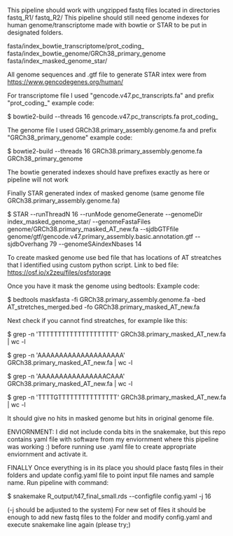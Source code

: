 This pipeline should work with ungzipped fastq files located in directories fastq_R1/ fastq_R2/
This pipeline should still need genome indexes for human genome/transcriptome made with bowtie or STAR to be put in designated folders.

fasta/index_bowtie_transcriptome/prot_coding_
fasta/index_bowtie_genome/GRCh38_primary_genome
fasta/index_masked_genome_star/

All genome sequences and .gtf file to generate STAR intex were from https://www.gencodegenes.org/human/

For transcriptome file I used "gencode.v47.pc_transcripts.fa" and prefix "prot_coding_"
example code:

$ bowtie2-build --threads 16 gencode.v47.pc_transcripts.fa prot_coding_

The genome file I used GRCh38.primary_assembly.genome.fa and prefix "GRCh38_primary_genome"
example code:

$ bowtie2-build --threads 16 GRCh38.primary_assembly.genome.fa GRCh38_primary_genome

The bowtie generated indexes should have prefixes exactly as here or pipeline will not work 

Finally STAR generated index of masked genome (same genome file GRCh38.primary_assembly.genome.fa)

$ STAR --runThreadN 16 --runMode genomeGenerate --genomeDir index_masked_genome_star/ --genomeFastaFiles genome/GRCh38.primary_masked_AT_new.fa --sjdbGTFfile genome/gtf/gencode.v47.primary_assembly.basic.annotation.gtf --sjdbOverhang 79 --genomeSAindexNbases 14

To create masked genome use bed file that has locations of AT streatches that I identified using custom python script. Link to bed file:
https://osf.io/x2zeu/files/osfstorage

Once you have it mask the genome using bedtools:
Example code:

$ bedtools maskfasta -fi GRCh38.primary_assembly.genome.fa -bed AT_stretches_merged.bed -fo GRCh38.primary_masked_AT_new.fa

Next check if you cannot find streatches, for example like this:

$ grep -n 'TTTTTTTTTTTTTTTTTTTT' GRCh38.primary_masked_AT_new.fa | wc -l

$ grep -n 'AAAAAAAAAAAAAAAAAAAA' GRCh38.primary_masked_AT_new.fa | wc -l

$ grep -n 'AAAAAAAAAAAAAAAACAAA' GRCh38.primary_masked_AT_new.fa | wc -l

$ grep -n 'TTTTGTTTTTTTTTTTTTTT' GRCh38.primary_masked_AT_new.fa | wc -l


It should give no hits in masked genome but hits in original genome file.

ENVIORNMENT: I did not include conda bits in the snakemake, but this repo contains yaml file with software from my enviornment where this pipeline was working :)
before running use .yaml file to create appropriate enviornment and activate it.

FINALLY Once everything is in its place you should place fastq files in their folders and update config.yaml file to point input file names and sample name.
Run pipeline with command:

$ snakemake R_output/t47_final_small.rds --configfile config.yaml -j 16

(-j should be adjusted to the system)
For new set of files it should be enough to add new fastq files to the folder and modify config.yaml and execute snakemake line again (please try;)


